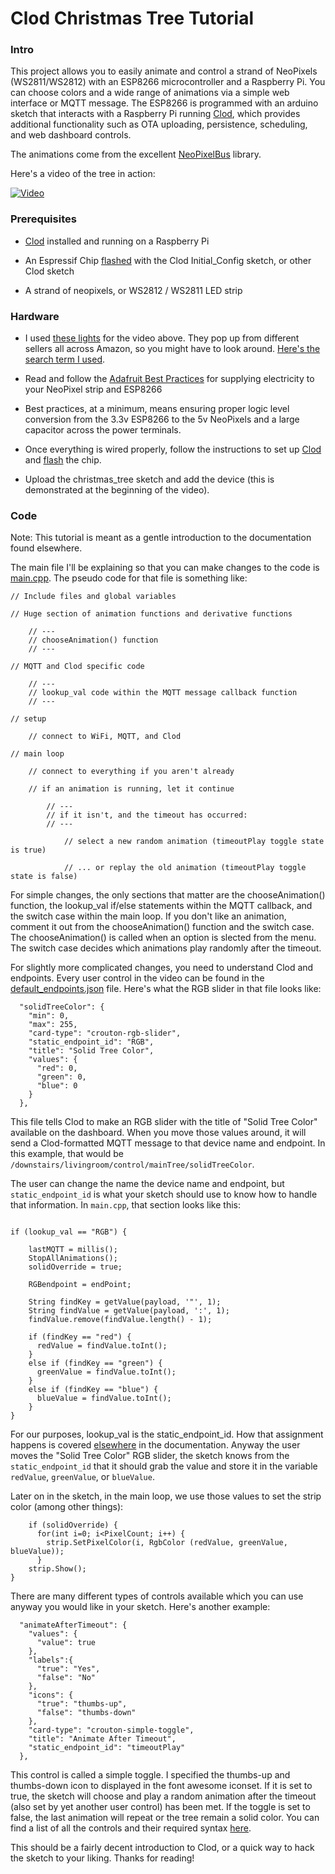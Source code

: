 Clod Christmas Tree Tutorial
============================


### Intro

This project allows you to easily animate and control a strand of NeoPixels (WS2811/WS2812) with an ESP8266 microcontroller and a Raspberry Pi. You can choose colors and a wide range of animations via a simple web interface or MQTT message. The ESP8266 is programmed with an arduino sketch that interacts with a Raspberry Pi running [Clod](https://github.com/jakeloggins/Clod), which provides additional functionality such as OTA uploading, persistence, scheduling, and web dashboard controls.

The animations come from the excellent [NeoPixelBus](https://github.com/Makuna/NeoPixelBus) library.

Here's a video of the tree in action:

[![Video](https://img.youtube.com/vi/PlFHaUBc0MQ/0.jpg)](https://www.youtube.com/watch?v=PlFHaUBc0MQ)


### Prerequisites

* [Clod](https://github.com/jakeloggins/Clod) installed and running on a Raspberry Pi

* An Espressif Chip [flashed](https://github.com/jakeloggins/Clod/blob/master/esp-install.md) with the Clod Initial_Config sketch, or other Clod sketch

* A strand of neopixels, or WS2812 / WS2811 LED strip


### Hardware

* I used [these lights](https://www.amazon.com/Agile-shop-Ws2811-Pixels-Digital-Addressable/dp/B017HAWXF0/ref=sr_1_5?ie=UTF8&qid=1481844073&sr=8-5&keywords=ws2811+christmas+lights) for the video above. They pop up from different sellers all across Amazon, so you might have to look around. [Here's the search term I used](https://www.amazon.com/s/ref=nb_sb_ss_i_5_7?url=search-alias%3Daps&field-keywords=ws2811+christmas+lights&sprefix=ws2811+%2Caps%2C201&crid=1A22FG0JFHN8C).

* Read and follow the [Adafruit Best Practices](https://learn.adafruit.com/adafruit-neopixel-uberguide/best-practices) for supplying electricity to your NeoPixel strip and ESP8266

* Best practices, at a minimum, means ensuring proper logic level conversion from the 3.3v ESP8266 to the 5v NeoPixels and a large capacitor across the power terminals.

* Once everything is wired properly, follow the instructions to set up [Clod](https://github.com/jakeloggins/Clod) and [flash](https://github.com/jakeloggins/Clod/blob/master/esp-install.md) the chip.

* Upload the christmas_tree sketch and add the device (this is demonstrated at the beginning of the video).


### Code

Note: This tutorial is meant as a gentle introduction to the documentation found elsewhere.

The main file I'll be explaining so that you can make changes to the code is [main.cpp](https://github.com/jakeloggins/Clod-sketch-library/blob/master/sketches/christmas_tree/src/main.cpp). The pseudo code for that file is something like:

```
// Include files and global variables

// Huge section of animation functions and derivative functions

	// ---
	// chooseAnimation() function
	// ---

// MQTT and Clod specific code

	// ---
	// lookup_val code within the MQTT message callback function
	// ---

// setup
	
	// connect to WiFi, MQTT, and Clod

// main loop

	// connect to everything if you aren't already

	// if an animation is running, let it continue

		// ---
		// if it isn't, and the timeout has occurred: 
		// ---

			// select a new random animation (timeoutPlay toggle state is true)

			// ... or replay the old animation (timeoutPlay toggle state is false)

```

For simple changes, the only sections that matter are the chooseAnimation() function, the lookup_val if/else statements within the MQTT callback, and the switch case within the main loop. If you don't like an animation, comment it out from the chooseAnimation() function and the switch case. The chooseAnimation() is called when an option is slected from the menu. The switch case decides which animations play randomly after the timeout.

For slightly more complicated changes, you need to understand Clod and endpoints. Every user control in the video can be found in the [default_endpoints.json](https://github.com/jakeloggins/Clod-sketch-library/blob/master/sketches/christmas_tree/default_endpoints.json) file. Here's what the RGB slider in that file looks like:

```
  "solidTreeColor": {
    "min": 0,
    "max": 255,
    "card-type": "crouton-rgb-slider",
    "static_endpoint_id": "RGB",
    "title": "Solid Tree Color",
    "values": {
      "red": 0,
      "green": 0,
      "blue": 0
    }
  },
```

This file tells Clod to make an RGB slider with the title of "Solid Tree Color" available on the dashboard. When you move those values around, it will send a Clod-formatted MQTT message to that device name and endpoint. In this example, that would be `/downstairs/livingroom/control/mainTree/solidTreeColor`.

The user can change the name the device name and endpoint, but `static_endpoint_id` is what your sketch should use to know how to handle that information. In `main.cpp`, that section looks like this:

```

if (lookup_val == "RGB") {

	lastMQTT = millis();
	StopAllAnimations();
	solidOverride = true;

	RGBendpoint = endPoint;

	String findKey = getValue(payload, '"', 1);
	String findValue = getValue(payload, ':', 1);
	findValue.remove(findValue.length() - 1);

	if (findKey == "red") {
	  redValue = findValue.toInt();
	}
	else if (findKey == "green") {
	  greenValue = findValue.toInt();
	}
	else if (findKey == "blue") {
	  blueValue = findValue.toInt();
	}
}

```

For our purposes, lookup_val is the static_endpoint_id. How that assignment happens is covered [elsewhere](https://github.com/jakeloggins/Clod-sketch-library#custom-sketch-protocol) in the documentation. Anyway the user moves the "Solid Tree Color" RGB slider, the sketch knows from the `static_endpoint_id` that it should grab the value and store it in the variable `redValue`, `greenValue`, or `blueValue`.

Later on in the sketch, in the main loop, we use those values to set the strip color (among other things):

```
    if (solidOverride) {
      for(int i=0; i<PixelCount; i++) {
        strip.SetPixelColor(i, RgbColor (redValue, greenValue, blueValue));
      }
    strip.Show();
}
``` 

There are many different types of controls available which you can use anyway you would like in your sketch. Here's another example:

```
  "animateAfterTimeout": {
    "values": {
      "value": true
    },
    "labels":{
      "true": "Yes",
      "false": "No"
    },
    "icons": {
      "true": "thumbs-up",
      "false": "thumbs-down"
    },
    "card-type": "crouton-simple-toggle",
    "title": "Animate After Timeout",
    "static_endpoint_id": "timeoutPlay"
  },
 ```

This control is called a simple toggle. I specified the thumbs-up and thumbs-down icon to displayed in the font awesome iconset. If it is set to true, the sketch will choose and play a random animation after the timeout (also set by yet another user control) has been met. If the toggle is set to false, the last animation will repeat or the tree remain a solid color. You can find a list of all the controls and their required syntax [here](https://github.com/jakeloggins/crouton-new/blob/master/README.md#dashboard-cards).

This should be a fairly decent introduction to Clod, or a quick way to hack the sketch to your liking. Thanks for reading!